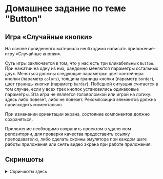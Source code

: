 # Домашнее задание по теме "Button"

## Игра «Случайные кнопки»

На основе пройденного материала необходимо написать приложение-игру «Случайные кнопки».

Суть игры заключается в том, что у нас есть три кликабельных `Button`. При нажатии на одну из них, рандомно меняются параметры остальных двух. Меняться должны следующие параметры: цвет контейнера кнопки (параметр `colors`), толщина границы кнопки (параметр `border`), цвет границы кнопки (параметр `border`). Победной ситуация считается в том случае, если у всех трех кнопок установились одинаковые параметры. Эта игра не является головоломкой или игрой на логику: здесь либо повезет, либо не повезет. Рекомпозиция элементов должна происходить моментально.

При изменении ориентации экрана, состояние компонентов должно сохраняться.

Приложение необходимо сохранить проектом в удаленном репозитории, для проверки качества предоставить ссылку преподавателю, либо сделать скрины эмулятора при каждом шаге работы приложения или снять видео экрана при работе приложения.

## Скриншоты

<details>

<summary>Скриншоты здесь</summary>

![](md/1.png)
![](md/3.png)
![](md/4.png)
![](md/5.png)
![](md/6.png)

</details>